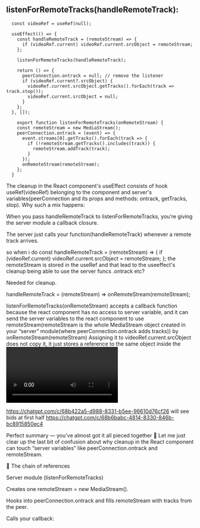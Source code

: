 ## listenForRemoteTracks(handleRemoteTrack):
```
  const videoRef = useRef(null);

  useEffect(() => {
    const handleRemoteTrack = (remoteStream) => {
      if (videoRef.current) videoRef.current.srcObject = remoteStream;
    };
  
    listenForRemoteTracks(handleRemoteTrack);
  
    return () => {
      peerConnection.ontrack = null; // remove the listener
      if (videoRef.current?.srcObject) {
        videoRef.current.srcObject.getTracks().forEach(track => track.stop());
        videoRef.current.srcObject = null;
      }
    };
  }, []);  
```
```
    export function listenForRemoteTracks(onRemoteStream) {
    const remoteStream = new MediaStream();
    peerConnection.ontrack = (event) => {
      event.streams[0].getTracks().forEach(track => {
        if (!remoteStream.getTracks().includes(track)) {
          remoteStream.addTrack(track);
        }
      });
      onRemoteStream(remoteStream);
    };
  }
```

  The cleanup in the React component's useEffect consists of hook useRef(videoRef) belonging to the component and server's variables(peerConnection and its props and methods: ontrack, getTracks, stop). 
  Why such a mix happens:


When you pass handleRemoteTrack to listenForRemoteTracks, you’re giving the server module a callback closure.

The server just calls your function(handleRemoteTrack) whenever a remote track arrives.

so when i do 
const handleRemoteTrack = (remoteStream) => {
      if (videoRef.current) videoRef.current.srcObject = remoteStream;
    };
 the remoteStream is stored in the useRef and that lead to the useeffect's cleanup being able to use the server funcs .ontrack etc?

Needed for cleanup.

handleRemoteTrack = (remoteStream) =>
onRemoteStream(remoteStream);

listenForRemoteTracks(onRemoteStream) accepts a callback function because the react component has no access to server variable,  and it can send the server variables to the react component to use remoteStream(remoteStream is the whole MediaStream object created in your “server” module(where peerConnection.ontrack adds tracks)) by onRemoteStream(remoteStream)
Assigning it to videoRef.current.srcObject does not copy it, it just stores a reference to the same object inside the <video> element.
This means both the server module and the React component share the same MediaStream instance.


https://chatgpt.com/c/68b422a5-d988-8331-b5ee-96610d76cf26 will see bids at first half
https://chatgpt.com/c/68b6babc-4814-8330-846b-bc8915850ec4


Perfect summary — you’ve almost got it all pieced together 🎯
Let me just clear up the last bit of confusion about why cleanup in the React component can touch “server variables” like peerConnection.ontrack and remoteStream.

🔗 The chain of references

Server module (listenForRemoteTracks)

Creates one remoteStream = new MediaStream().

Hooks into peerConnection.ontrack and fills remoteStream with tracks from the peer.

Calls your callback: